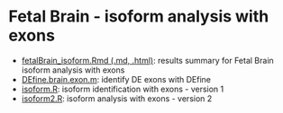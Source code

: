 Fetal Brain - isoform analysis with exons
=========================================
* [fetalBrain_isoform.Rmd (.md, .html)](./fetalBrain_isoform.Rmd): results summary for Fetal Brain isoform analysis with exons
* [DEfine.brain.exon.m](./DEfine.brain.exon.m): identify DE exons with DEfine
* [isoform.R](./isoform.R): isoform identification with exons - version 1
* [isoform2.R](./isoform2.R): isoform analysis with exons - version 2
